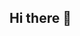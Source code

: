 ## Hi there 👋

<!--
**HarikrishnaE-tech/HarikrishnaE-tech** is a ✨ _special_ ✨ repository because its `README.md` (this file) appears on your GitHub profile.

Here are some ideas to get you started:

- 🔭 I’m currently working on ...Java Based Projects
- 🌱 I’m currently learning ... Devops
- 👯 I’m looking to collaborate on ...projects
- 🤔 I’m looking for help with ... job opening in java
- 💬 Ask me about ...Java
- 📫 How to reach me: ...Linkdin
- 😄 Pronouns: ...
- ⚡ Fun fact: ...
-->
